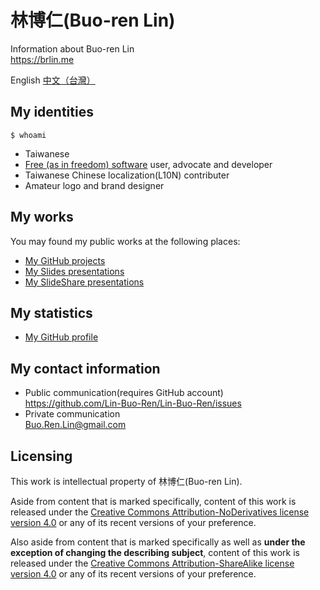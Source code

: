 # 林博仁(Buo-ren Lin)

Information about Buo-ren Lin  
<https://brlin.me>

English [中文（台灣）](https://brlin.me/README.zh-TW.html)

## My identities

`$ whoami`

* Taiwanese
* [Free (as in freedom) software](https://en.wikipedia.org/wiki/Free_software) user, advocate and developer
* Taiwanese Chinese localization(L10N) contributer
* Amateur logo and brand designer

## My works

You may found my public works at the following places:

* [My GitHub projects](https://github.com/brlin-tw?tab=repositories&type=source)
* [My Slides presentations](https://slides.com/lin-buo-ren)
* [My SlideShare presentations](https://www.slideshare.net/BuoRenLin)

## My statistics

* [My GitHub profile](https://github.com/brlin-tw)

## My contact information

* Public communication(requires GitHub account)  
  <https://github.com/Lin-Buo-Ren/Lin-Buo-Ren/issues>
* Private communication  
  <Buo.Ren.Lin@gmail.com>

## Licensing

This work is intellectual property of 林博仁(Buo-ren Lin).

Aside from content that is marked specifically, content of this work is released under the [Creative Commons Attribution-NoDerivatives license version 4.0](https://creativecommons.org/licenses/by-nd/4.0/) or any of its recent versions of your preference.

Also aside from content that is marked specifically as well as **under the exception of changing the describing subject**, content of this work is released under the [Creative Commons Attribution-ShareAlike license version 4.0](https://creativecommons.org/licenses/by-sa/4.0/) or any of its recent versions of your preference.

